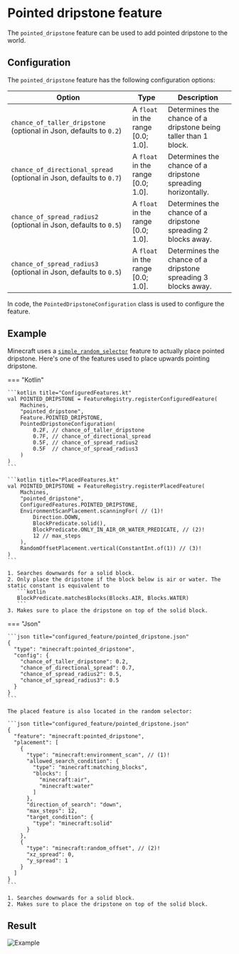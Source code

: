 # Pointed dripstone feature

The `pointed_dripstone` feature can be used to add pointed dripstone to the world.

## Configuration

The `pointed_dripstone` feature has the following configuration options:

| Option                                                               | Type                                | Description                                                     |
|----------------------------------------------------------------------|-------------------------------------|-----------------------------------------------------------------|
| `chance_of_taller_dripstone` (optional in Json, defaults to `0.2`)   | A `float` in the range $[0.0;1.0]$. | Determines the chance of a dripstone being taller than 1 block. |
| `chance_of_directional_spread` (optional in Json, defaults to `0.7`) | A `float` in the range $[0.0;1.0]$. | Determines the chance of a dripstone spreading horizontally.    |
| `chance_of_spread_radius2` (optional in Json, defaults to `0.5`)     | A `float` in the range $[0.0;1.0]$. | Determines the chance of a dripstone spreading 2 blocks away.   |
| `chance_of_spread_radius3` (optional in Json, defaults to `0.5`)     | A `float` in the range $[0.0;1.0]$. | Determines the chance of a dripstone spreading 3 blocks away.   |

In code, the `PointedDripstoneConfiguration` class is used to configure the feature.

## Example

Minecraft uses a [`simple_random_selector`](simple-random-selector.md) feature to actually place pointed dripstone. Here's 
one of the features used to place upwards pointing dripstone.

=== "Kotlin"

    ```kotlin title="ConfiguredFeatures.kt"
    val POINTED_DRIPSTONE = FeatureRegistry.registerConfiguredFeature(
        Machines,
        "pointed_dripstone",
        Feature.POINTED_DRIPSTONE,
        PointedDripstoneConfiguration(
            0.2F, // chance_of_taller_dripstone
            0.7F, // chance_of_directional_spread
            0.5F, // chance_of_spread_radius2
            0.5F  // chance_of_spread_radius3
        )
    )
    ```

    ```kotlin title="PlacedFeatures.kt"
    val POINTED_DRIPSTONE = FeatureRegistry.registerPlacedFeature(
        Machines,
        "pointed_dripstone",
        ConfiguredFeatures.POINTED_DRIPSTONE,
        EnvironmentScanPlacement.scanningFor( // (1)!
            Direction.DOWN,
            BlockPredicate.solid(),
            BlockPredicate.ONLY_IN_AIR_OR_WATER_PREDICATE, // (2)!
            12 // max_steps
        ),
        RandomOffsetPlacement.vertical(ConstantInt.of(1)) // (3)!
    )
    ```

    1. Searches downwards for a solid block.
    2. Only place the dripstone if the block below is air or water. The static constant is equivalent to
       ```kotlin
       BlockPredicate.matchesBlocks(Blocks.AIR, Blocks.WATER) 
       ```
    3. Makes sure to place the dripstone on top of the solid block.

=== "Json"

    ```json title="configured_feature/pointed_dripstone.json"
    {
      "type": "minecraft:pointed_dripstone",
      "config": {
        "chance_of_taller_dripstone": 0.2,
        "chance_of_directional_spread": 0.7,
        "chance_of_spread_radius2": 0.5,
        "chance_of_spread_radius3": 0.5
      }
    }
    ```

    The placed feature is also located in the random selector:

    ```json title="configured_feature/pointed_dripstone.json"
    {
      "feature": "minecraft:pointed_dripstone",
      "placement": [
        {
          "type": "minecraft:environment_scan", // (1)!
          "allowed_search_condition": {
            "type": "minecraft:matching_blocks",
            "blocks": [
              "minecraft:air",
              "minecraft:water"
            ]
          },
          "direction_of_search": "down",
          "max_steps": 12,
          "target_condition": {
            "type": "minecraft:solid" 
          }
        },
        {
          "type": "minecraft:random_offset", // (2)!
          "xz_spread": 0,
          "y_spread": 1
        }
      ]
    }
    ```

    1. Searches downwards for a solid block.
    2. Makes sure to place the dripstone on top of the solid block.

## Result

![Example](https://i.imgur.com/DqCS6yo.png)